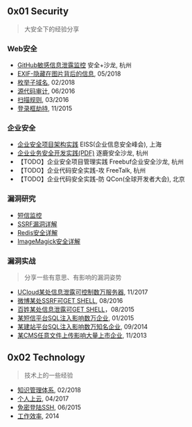 ## 0x01 Security
> 大安全下的经验分享

### Web安全
- [GitHub敏感信息泄露监控](gsil.md) 安全+沙龙, 杭州
- [EXIF-隐藏在图片背后的信息](exif.md), 05/2018
- [枚举子域名](esd.md), 02/2018
- [源代码审计](cobra.md), 06/2016
- [扫描规则](payload.md), 03/2016
- [登录框劫持](login-hijacking.md), 11/2015

### 企业安全
- [企业安全项目架构实践](corporate-security.md) EISS(企业信息安全峰会), 上海
- [企业业务安全开发实践(PDF)](企业业务安全开发实践.pdf) 逐鹿安全沙龙, 杭州
- 【TODO】企业安全项目管理实践 Freebuf企业安全沙龙, 杭州
- 【TODO】企业代码安全实践-攻 FreeTalk, 杭州
- 【TODO】企业代码安全实践-防 QCon(全球开发者大会), 北京

### 漏洞研究
- [短信监控](sms-sniffing.md)
- [SSRF漏洞详解](ssrf.md)
- [Redis安全详解](redis.md)
- [ImageMagick安全详解](imagemagick.md)

### 漏洞实战
> 分享一些有意思、有影响的漏洞姿势

- [UCloud某处信息泄露可控制数万服务器](PVE-2017110101.md), 11/2017
- [微博某处SSRF可GET SHELL](PVE-2016081601.md), 08/2016
- [百姓某处信息泄露可GET SHELL](PVE-2015080201.md)，08/2015
- [某短信平台SQL注入影响数万企业](PVE-2015012501.md), 01/2015
- [某建站平台SQL注入影响数万知名企业](PVE-2014092401.md), 09/2014
- [某CMS任意文件上传影响大量上市企业](PVE-2013110801.md), 11/2013

## 0x02 Technology
> 技术上的一些经验

- [知识管理体系](kms.md), 02/2018
- [个人上云](personal-cloud.md), 04/2017
- [免密登陆SSH](autossh.md), 06/2015
- [工作效率](work-efficiency.md), 2014


